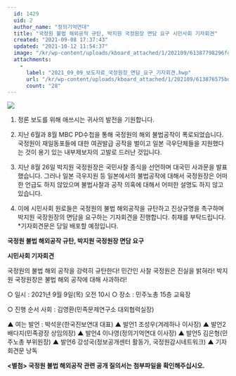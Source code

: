 ```yaml
---
  id: 1429
  uid: 2
  author_name: "정의기억연대"
  title: "국정원 불법 해외공작 규탄, 박지원 국정원장 면담 요구 시민사회 기자회견"
  created: "2021-09-08 17:37:43"
  updated: "2021-10-12 11:54:37"
  image: "/kr/wp-content/uploads/kboard_attached/1/202109/61387798296fd6924612.jpg"
  attachments: 
    - 
      label: "2021_09_09_보도자료_국정원장_면담_요구_기자회견.hwp"
      url: "/kr/wp-content/uploads/kboard_attached/1/202109/613876575bd194678635.hwp"
      count: "28"
---
```

![](/kr/wp-content/uploads/kboard_attached/1/202109/61387798296fd6924612.jpg)

1. 정론 보도를 위해 애쓰시는 귀사의 발전을 기원합니다.

2. 지난 6월과 8월 MBC PD수첩을 통해 국정원의 해외 불법공작이 폭로되었습니다. 국정원이 재일동포들에 대한 여권발급 공작을 벌이고 일본 극우단체들을 지원했다는 것이 용기 있는 내부제보자의 고발로 드러난 것입니다. 

3. 지난 8월 26일 박지원 국정원장은 국민사찰 종식을 선언하며 대국민 사과문을 발표했습니다. 그러나 일본 극우지원 등 일본에서의 불법공작에 대해서 국정원장은 어떠한 언급도 하지 않았으며 불법사찰과 공작 의혹에 대해서 어떠한 설명도 하지 않고 있습니다.

4. 이에 시민사회 원로들은 국정원의 불법 해외공작을 규탄하고 진상규명을 촉구하며 박지원 국장원장의 면담을 요구하는 기자회견을 진행합니다. 취재를 부탁드립니다. 
\*기자회견문은 당일 배포할 예정입니다.

**국정원 불법 해외공작 규탄, 박지원 국정원장 면담 요구**

**시민사회 기자회견**

국정원의 불법 해외 공작을 강력히 규탄한다!
민간인 사찰 국정원은 진실을 밝혀라!
박지원 국정원장은 불법 해외 공작에 대해 사과하라!

○ 일시 : 2021년 9월 9일(목) 오전 10시
○ 장소 : 민주노총 15층 교육장

○ 진행 순서
사회 : 김영환(민족문제연구소 대외협력실장)

▲ 여는 발언 : 박석운(한국진보연대 대표)
▲ 발언1 조성우(겨레하나 이사장)
▲ 발언2 배다지(민족광장 상임의장)
▲ 발언4 이나영(정의기억연대 이사장)
▲ 발언5 김은형(민주노총 부위원장)
▲ 발언6 강성국(정보공개센터 활동가, 국정원감시네트워크)
▲ 기자회견문 낭독

 **<별첨> 국정원 불법 해외공작 관련 공개 질의서는 첨부파일을 확인해주십시오.**